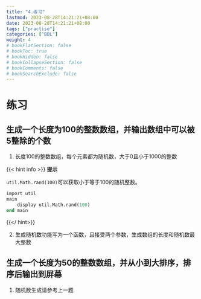 ```yaml
---
title: "4.练习"
lastmod: 2023-08-28T14:21:21+08:00
date: 2023-08-28T14:21:21+08:00
tags: ["practise"]
categories: ["BDL"]
weight: 4
# bookFlatSection: false
# bookToc: true
# bookHidden: false
# bookCollapseSection: false
# bookComments: false
# bookSearchExclude: false
---
```



# 练习

## 生成一个长度为100的整数数组，并输出数组中可以被5整除的个数

1. 长度100的整数数组，每个元素都为随机数，大于0且小于1000的整数

{{< hint info >}}
**提示**

`util.Math.rand(100)`可以获取小于等于100的随机整数。

```sql
import util
main
    display util.Math.rand(100)
end main
```
{{</ hint>}}

2. 生成随机数功能写为一个函数，且接受两个参数，生成数组的长度和随机数最大整数


## 生成一个长度为50的整数数组，并从小到大排序，排序后输出到屏幕

1. 随机数生成请参考上一题